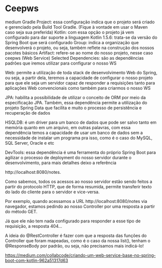 # Ceepws
medium
Gradle Project: essa configuração indica que o projeto será criado e gerenciado pela Build Tool Gradle. (Fique à vontade em usar o Maven caso seja sua preferida)
Kotlin: com essa opção o projeto já vem configurado para dar suporte a linguagem Kotlin
1.5.6: trata-se da versão do Spring Boot que será configurado
Group: indica a organização que desenvolverá o projeto, ou seja, também reflete na construção dos nossos pacotes básicos
Artifact: refere-se ao nome do nosso projeto, nesse caso ceepws (Web Service)
Selected Dependencies: são as dependências padrões que iremos utilizar para configurar o nosso WS

Web: permite a utilização de toda stack de desenvolvimento Web do Spring, ou seja, a partir dela, teremos a capacidade de configurar o nosso projeto para que ele seja um servidor capaz de responder a requisições tanto para aplicações Web convencionais como também para criarmos o nosso WS

JPA: habilita a possibilidade de utilizar o conceito de ORM por meio da especificação JPA. Também, essa dependência permite a utilização do projeto Spring Data que facilita e muito o processo de persistência e recuperação de dados

HSQLDB: é um driver para um banco de dados que pode ser salvo tanto em memória quanto em um arquivo, em outras palavras, com essa dependência temos a capacidade de usar um banco de dados sem a necessidade de instalar um programa pra isso, como é o caso do MySQL, SQL Server, Oracle e etc

DevTools: essa dependência é uma ferramenta do próprio Spring Boot para agilizar o processo de deployment do nosso servidor durante o desenvolvimento, para mais detalhes deixo a referência

http://localhost:8080/notes.

Como sabemos, todos os acessos ao nosso servidor estão sendo feitos a partir do protocolo HTTP, que de forma resumida, permite transferir texto do lado do cliente para o servidor e vice-versa.

Por exemplo, quando acessamos a URL http://localhost:8080/notes via navegador, estamos pedindo ao nosso Controller por uma resposta a partir do método GET.

Já que ele não tem nada configurado para responder a esse tipo de requisição, a resposta 404…

A ideia do @RestController é fazer com que a resposta das funções do Controller que foram mapeadas, como é o caso da nossa list(), tenham o @ResponseBody por padrão, ou seja, não precisamos mais indicá-lo!

https://medium.com/collabcode/criando-um-web-service-base-no-spring-boot-com-kotlin-962a51317d63